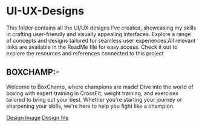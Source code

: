 # UI-UX-Designs
This folder contains all the UI/UX designs I’ve created, showcasing my skills in crafting user-friendly and visually appealing interfaces. Explore a range of concepts and designs tailored for seamless user experiences.All relevant links are available in the ReadMe file for easy access. Check it out to explore the resources and references connected to this project

## BOXCHAMP:-
  Welcome to BoxChamp, where champions are made! Dive into the world of boxing with expert training in CrossFit, weight training, and exercises tailored to bring out   your best. Whether you're starting your journey or sharpening your skills, we're here to help you fight like a champion.
  
  [Design Image](https://github.com/user-attachments/assets/f7ec70c3-892f-476b-815c-0365153303dc)               [Design file](https://www.figma.com/design/SIYfazG3mk4ad10IHu2E8B/GYM-Website?node-id=3-2&t=2rZVRV9LEHd9AX0b-1)


